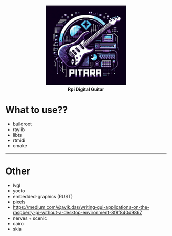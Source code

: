 #

<p align="center">
    <picture>
        <img src="https://github.com/fazibear/pitara/blob/master/images/logo.jpg?raw=true" width="250" height="250" alt="PIX">
    </picture>
    <br>
    <strong>Rpi Digital Guitar</strong>
</p>

# What to use??

- buildroot
- raylib
- libts
- rtmidi
- cmake

---

# Other

- lvgl
- yocto
- embedded-graphics (RUST)
- pixels
- https://medium.com/@avik.das/writing-gui-applications-on-the-raspberry-pi-without-a-desktop-environment-8f8f840d9867
- nerves + scenic
- cairo
- skia
